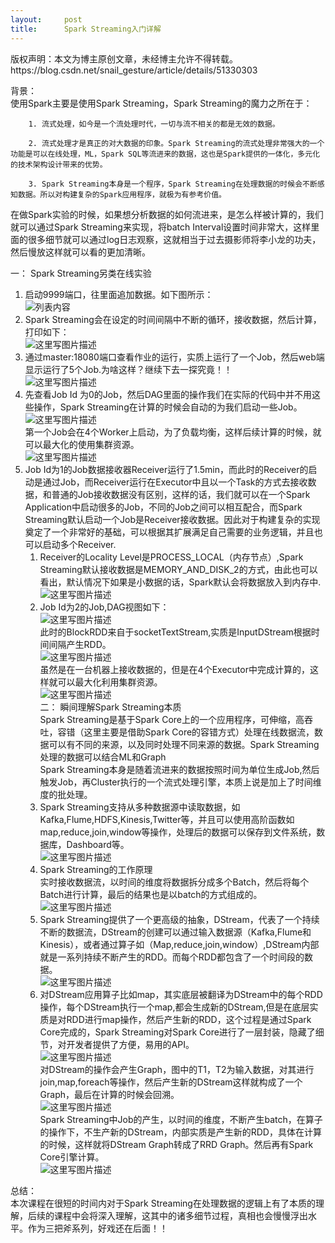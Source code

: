```yaml
---
layout:     post
title:      Spark Streaming入门详解
---
```

<div id="article_content" class="article_content clearfix csdn-tracking-statistics" data-pid="blog" data-mod="popu_307" data-dsm="post">
								<div class="article-copyright">
					版权声明：本文为博主原创文章，未经博主允许不得转载。					https://blog.csdn.net/snail_gesture/article/details/51330303				</div>
								            <div id="content_views" class="markdown_views prism-atom-one-dark">
							<!-- flowchart 箭头图标 勿删 -->
							<svg xmlns="http://www.w3.org/2000/svg" style="display: none;"><path stroke-linecap="round" d="M5,0 0,2.5 5,5z" id="raphael-marker-block" style="-webkit-tap-highlight-color: rgba(0, 0, 0, 0);"></path></svg>
							<p>背景： <br>
        使用Spark主要是使用Spark Streaming，Spark Streaming的魔力之所在于：</p>



<pre class="prettyprint"><code class=" hljs ">    1. 流式处理，如今是一个流处理时代，一切与流不相关的都是无效的数据。

    2. 流式处理才是真正的对大数据的印象。Spark Streaming的流式处理非常强大的一个功能是可以在线处理，ML，Spark SQL等流进来的数据，这也是Spark提供的一体化，多元化的技术架构设计带来的优势。

    3. Spark Streaming本身是一个程序，Spark Streaming在处理数据的时候会不断感知数据。所以对构建复杂的Spark应用程序，就极为有参考价值。</code></pre>

<p>在做Spark实验的时候，如果想分析数据的如何流进来，是怎么样被计算的，我们就可以通过Spark Streaming来实现，将batch Interval设置时间非常大，这样里面的很多细节就可以通过log日志观察，这就相当于过去摄影师将李小龙的功夫，然后慢放这样就可以看的更加清晰。</p>

<p>一：  Spark Streaming另类在线实验</p>

<ol>
<li>启动9999端口，往里面追加数据。如下图所示： <br>
<img src="https://img-blog.csdn.net/20160506111606511" alt="列表内容" title=""></li>
<li>Spark Streaming会在设定的时间间隔中不断的循环，接收数据，然后计算，打印如下： <br>
<img src="https://img-blog.csdn.net/20160506111711113" alt="这里写图片描述" title=""></li>
<li>通过master:18080端口查看作业的运行，实质上运行了一个Job，然后web端显示运行了5个Job.为啥这样？继续下去一探究竟！！ <br>
<img src="https://img-blog.csdn.net/20160506111745060" alt="这里写图片描述" title=""></li>
<li>先查看Job Id 为0的Job，然后DAG里面的操作我们在实际的代码中并不用这些操作，Spark Streaming在计算的时候会自动的为我们启动一些Job。 <br>
<img src="https://img-blog.csdn.net/20160506111823107" alt="这里写图片描述" title=""> <br>
第一个Job会在4个Worker上启动，为了负载均衡，这样后续计算的时候，就可以最大化的使用集群资源。 <br>
<img src="https://img-blog.csdn.net/20160506111859473" alt="这里写图片描述" title=""></li>
<li>Job Id为1的Job数据接收器Receiver运行了1.5min，而此时的Receiver的启动是通过Job，而Receiver运行在Executor中且以一个Task的方式去接收数据，和普通的Job接收数据没有区别，这样的话，我们就可以在一个Spark Application中启动很多的Job，不同的Job之间可以相互配合，而Spark Streaming默认启动一个Job是Receiver接收数据。因此对于构建复杂的实现奠定了一个非常好的基础，可以根据其扩展满足自己需要的业务逻辑，并且也可以启动多个Receiver. <br>
<ol><li>Receiver的Locality Level是PROCESS_LOCAL（内存节点）,Spark Streaming默认接收数据是MEMORY_AND_DISK_2的方式，由此也可以看出，默认情况下如果是小数据的话，Spark默认会将数据放入到内存中. <br>
<img src="https://img-blog.csdn.net/20160506111957437" alt="这里写图片描述" title=""></li>
<li>Job Id为2的Job,DAG视图如下： <br>
<img src="https://img-blog.csdn.net/20160506112042251" alt="这里写图片描述" title=""> <br>
此时的BlockRDD来自于socketTextStream,实质是InputDStream根据时间间隔产生RDD。 <br>
<img src="https://img-blog.csdn.net/20160506112115970" alt="这里写图片描述" title=""> <br>
虽然是在一台机器上接收数据的，但是在4个Executor中完成计算的，这样就可以最大化利用集群资源。 <br>
<img src="https://img-blog.csdn.net/20160506112153658" alt="这里写图片描述" title=""> <br>
二： 瞬间理解Spark Streaming本质 <br>
Spark  Streaming是基于Spark Core上的一个应用程序，可伸缩，高吞吐，容错（这里主要是借助Spark  Core的容错方式）处理在线数据流，数据可以有不同的来源，以及同时处理不同来源的数据。Spark Streaming处理的数据可以结合ML和Graph <br>
Spark  Streaming本身是随着流进来的数据按照时间为单位生成Job,然后触发Job，再Cluster执行的一个流式处理引擎，本质上说是加上了时间维度的批处理。</li>
<li>Spark Streaming支持从多种数据源中读取数据，如Kafka,Flume,HDFS,Kinesis,Twitter等，并且可以使用高阶函数如map,reduce,join,window等操作，处理后的数据可以保存到文件系统，数据库，Dashboard等。 <br>
<img src="https://img-blog.csdn.net/20160506112934869" alt="这里写图片描述" title=""></li>
<li>Spark Streaming的工作原理 <br>
实时接收数据流，以时间的维度将数据拆分成多个Batch，然后将每个Batch进行计算，最后的结果也是以batch的方式组成的。 <br>
<img src="https://img-blog.csdn.net/20160506113008966" alt="这里写图片描述" title=""></li>
<li>Spark Streaming提供了一个更高级的抽象，DStream，代表了一个持续不断的数据流，DStream的创建可以通过输入数据源（Kafka,Flume和Kinesis），或者通过算子如（Map,reduce,join,window）,DStream内部就是一系列持续不断产生的RDD。而每个RDD都包含了一个时间段的数据。 <br>
<img src="https://img-blog.csdn.net/20160506113044452" alt="这里写图片描述" title=""></li>
<li>对DStream应用算子比如map，其实底层被翻译为DStream中的每个RDD操作，每个DStream执行一个map,都会生成新的DStream,但是在底层实质是对RDD进行map操作，然后产生新的RDD，这个过程是通过Spark Core完成的，Spark Streaming对Spark Core进行了一层封装，隐藏了细节，对开发者提供了方便，易用的API。 <br>
<img src="https://img-blog.csdn.net/20160506113119760" alt="这里写图片描述" title=""> <br>
对DStream的操作会产生Graph，图中的T1，T2为输入数据，对其进行join,map,foreach等操作，然后产生新的DStream这样就构成了一个Graph，最后在计算的时候会回溯。 <br>
<img src="https://img-blog.csdn.net/20160506113201281" alt="这里写图片描述" title=""> <br>
Spark Streaming中Job的产生，以时间的维度，不断产生batch，在算子的操作下，不生产新的DStream，内部实质是产生新的RDD，具体在计算的时候，这样就将DStream Graph转成了RRD Graph。然后再有Spark Core引擎计算。 <br>
<img src="https://img-blog.csdn.net/20160506113237095" alt="这里写图片描述" title=""></li></ol></li>
</ol>

<p>总结： <br>
本次课程在很短的时间内对于Spark Streaming在处理数据的逻辑上有了本质的理解，后续的课程中会将深入理解，这其中的诸多细节过程，真相也会慢慢浮出水平。作为三把斧系列，好戏还在后面！！</p>            </div>
						<link href="https://csdnimg.cn/release/phoenix/mdeditor/markdown_views-9e5741c4b9.css" rel="stylesheet">
                </div>